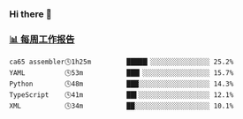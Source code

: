 ### Hi there 👋

<!-- waka-box start -->
### <a href="https://gist.github.com/b3f90cfdb958d2401b019f821c34c859" target="_blank">📊 每周工作报告</a>
```text
ca65 assembler🕓1h25m         █████▎░░░░░░░░░░░░░░░ 25.2%
YAML          🕓53m           ███▎░░░░░░░░░░░░░░░░░ 15.7%
Python        🕓48m           ███░░░░░░░░░░░░░░░░░░ 14.3%
TypeScript    🕓41m           ██▌░░░░░░░░░░░░░░░░░░ 12.1%
XML           🕓34m           ██░░░░░░░░░░░░░░░░░░░ 10.1%
```
<!-- waka-box end -->

<!--
**yiningv/yiningv** is a ✨ _special_ ✨ repository because its `README.md` (this file) appears on your GitHub profile.
Here are some ideas to get you started:
- 🔭 I’m currently working on ...
- 🌱 I’m currently learning ...
- 👯 I’m looking to collaborate on ...
- 🤔 I’m looking for help with ...
- 💬 Ask me about ...
- 📫 How to reach me: ...
- 😄 Pronouns: ...
- ⚡ Fun fact: ...
-->
